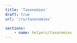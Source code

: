 ```yaml
---
title: 'Taxonomies'
draft: true
url: '/ru/taxonomies'

sections:
    - name: helpers/taxonomies
---
```

